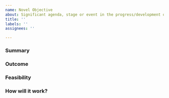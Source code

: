 ```yaml
---
name: Novel Objective
about: Significant agenda, stage or event in the progress/development of Recyclero.
title: ''
labels: ''
assignees: ''

---
```


### Summary

<!-- Describe the idea briefly -->

### Outcome

<!-- Describe the intended outcome -->

### Feasibility

<!-- Is the idea feasible, if yes, list the requirements -->

### How will it work?

<!-- Well-nigh plan for implementation -->
